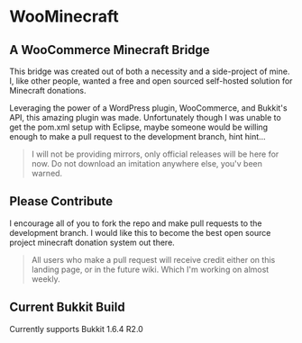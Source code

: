 WooMinecraft
============

A WooCommerce Minecraft Bridge
------------

This bridge was created out of both a necessity and a side-project of mine.  I, like other people, wanted a free and open sourced self-hosted solution for Minecraft donations.

Leveraging the power of a WordPress plugin, WooCommerce, and Bukkit's API, this amazing plugin was made.  Unfortunately though I was unable to get the pom.xml setup with Eclipse, maybe someone would be willing enough to make a pull request to the development branch, hint hint...

> I will not be providing mirrors, only official releases will be here for now.  Do not download an imitation anywhere else, you'v been warned.

Please Contribute
-------------

I encourage all of you to fork the repo and make pull requests to the development branch.  I would like this to become the best open source project minecraft donation system out there.

> All users who make a pull request will receive credit either on this landing page, or in the future wiki.  Which I'm working on almost weekly.

Current Bukkit Build
-------------

Currently supports Bukkit 1.6.4 R2.0